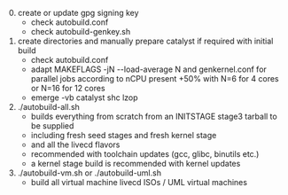 0) create or update gpg signing key
	- check autobuild.conf
	- check autobuild-genkey.sh
1) create directories and manually prepare catalyst if required with initial build
	- check autobuild.conf
	- adapt MAKEFLAGS -jN --load-average N and genkernel.conf for parallel jobs according to nCPU present
	  +50% with N=6 for 4 cores or N=16 for 12 cores
	- emerge -vb catalyst shc lzop
2) ./autobuild-all.sh
	- builds everything from scratch from an INITSTAGE stage3 tarball to be supplied
	- including fresh seed stages and fresh kernel stage
	- and all the livecd flavors
	- recommended with toolchain updates (gcc, glibc, binutils etc.)
	- a kernel stage build is recommended with kernel updates
3) ./autobuild-vm.sh or ./autobuild-uml.sh
	- build all virtual machine livecd ISOs / UML virtual machines
